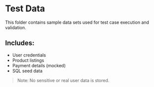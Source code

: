 # Test Data

This folder contains sample data sets used for test case execution and validation.

## Includes:
- User credentials
- Product listings
- Payment details (mocked)
- SQL seed data

> Note: No sensitive or real user data is stored.

